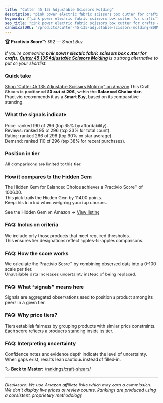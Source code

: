 ```yaml
---
title: "Cutter 45 135 Adjustable Scissors Molding"
description: "pink power electric fabric scissors box cutter for crafts: Data-driven within Balanced Choice ranking using the Practivio Score™. Positioned by quality, value,…"
keywords: ["pink power electric fabric scissors box cutter for crafts"]
seo_title: "pink power electric fabric scissors box cutter for crafts — Smart Buy Balanced Choice (2025)"
canonicalURL: "/products/cutter-45-135-adjustable-scissors-molding-B08V4TY5JC/"
---
```


**🏆 Practivio Score™:** 892 — _Smart Buy_


*If you're comparing **pink power electric fabric scissors box cutter for crafts**, **[Cutter 45 135 Adjustable Scissors Molding](https://www.amazon.com/dp/B08V4TY5JC?tag=practivio-20)** is a strong alternative to put on your shortlist.*
### Quick take
[Shop “Cutter 45 135 Adjustable Scissors Molding” on Amazon](https://www.amazon.com/dp/B08V4TY5JC?tag=practivio-20)
This Craft Shears is positioned **83 out of 296**, within the **Balanced Choice tier**.  
Practivio recommends it as a **Smart Buy**, based on its comparative standing.

### What the signals indicate
Price: ranked 190 of 296 (top 65% by affordability).  
Reviews: ranked 95 of 296 (top 33% for total count).  
Rating: ranked 266 of 296 (top 90% on star average).  
Demand: ranked 110 of 296 (top 38% for recent purchases).

### Position in tier
All comparisons are limited to this tier.

### How it compares to the Hidden Gem
The Hidden Gem for Balanced Choice achieves a Practivio Score™ of 1006.00.  
This pick trails the Hidden Gem by 114.00 points.  
Keep this in mind when weighing your top choices.  

See the Hidden Gem on Amazon → [View listing](https://www.amazon.com/dp/B08FLKHG8J?tag=practivio-20)

### FAQ: Inclusion criteria
We include only those products that meet required thresholds.  
This ensures tier designations reflect apples-to-apples comparisons.

### FAQ: How the score works
We calculate the Practivio Score™ by combining observed data into a 0–100 scale per tier.  
Unavailable data increases uncertainty instead of being replaced.

### FAQ: What “signals” means here
Signals are aggregated observations used to position a product among its peers in a given tier.

### FAQ: Why price tiers?
Tiers establish fairness by grouping products with similar price constraints.  
Each score reflects a product’s standing inside its tier.

### FAQ: Interpreting uncertainty
Confidence notes and evidence depth indicate the level of uncertainty.  
When gaps exist, results lean cautious instead of filled-in.


🏷️ **Back to Master:** [/rankings/craft-shears/](/rankings/craft-shears/)

---
_Disclosure: We use Amazon affiliate links which may earn a commission. We don’t display live prices or review counts. Rankings are produced using a consistent, proprietary methodology._
